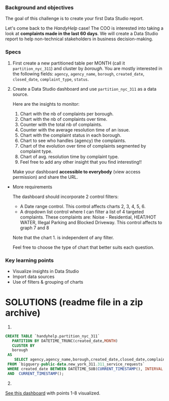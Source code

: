 ### Background and objectives

The goal of this challenge is to create your first Data Studio report.

Let's come back to the *HandyHelp* case! The COO is interested into taking a look at **complaints made in the last 60 days**. We will create a Data Studio report to help non-technical stakeholders in business decision-making. 

### Specs

1. First create a new partitioned table per MONTH (call it `partition_nyc_311`) and cluster by *borough*. You are mostly interested in the following fields: `agency`, `agency_name`, `borough`, `created_date`, `closed_date`, `complaint_type`, `status`. 
2. Create a Data Studio dashboard and use `partition_nyc_311` as a data source. 

    Here are the insights to monitor:

    1. Chart with the nb of complaints per borough.
    2. Chart with the nb of complaints over time.
    3. Counter with the total nb of complaints.
    4. Counter with the average resolution time of an issue.
    5. Chart with the complaint status in each borough.
    6. Chart to see who handles (agency) the complaints.
    7. Chart of  the evolution over time of complaints segmented by complaint type.
    8. Chart of avg. resolution time by complaint type.
    9. Feel free to add any other insight that you find interesting!!

    Make your dashboard **accessible to everybody** (view access permission) and share the URL.

- More requirements

    The dashboard should incorporate 2 control filters:

    - A Date range control. This control affects charts 2, 3, 4, 5, 6.
    - A dropdown list control where I can filter a list of  4 targeted complaints. These complaints are: Noise - Residential, HEAT/HOT WATER, Illegal Parking and Blocked Driveway. This control affects to graph 7 and 8

    Note that the chart 1. is independent of any filter.

    Feel free to choose the type of chart that better suits each question.

### Key learning points

- Visualize insights in Data Studio
- Import data sources
- Use of filters & grouping of charts

# SOLUTIONS (readme file in a zip archive)

1.

```sql
CREATE TABLE `handyhelp.partition_nyc_311`
   PARTITION BY DATETIME_TRUNC(created_date,MONTH) 
   CLUSTER BY
   borough   
 AS 
    SELECT agency,agency_name,borough,created_date,closed_date,complaint_type,status
 FROM `bigquery-public-data.new_york_311.311_service_requests` 
 WHERE created_date BETWEEN DATETIME_SUB(CURRENT_TIMESTAMP(), INTERVAL 60 DAY) 
 AND  CURRENT_TIMESTAMP();
```

2. 

[See this dashboard](https://datastudio.google.com/reporting/c3b49eca-addd-433d-b41d-27a075d943de) with points 1-8 visualized.